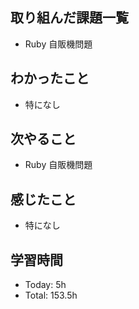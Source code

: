 ## 取り組んだ課題一覧
- Ruby 自販機問題
## わかったこと
- 特になし
## 次やること
- Ruby 自販機問題
## 感じたこと
- 特になし
## 学習時間
- Today: 5h
- Total: 153.5h